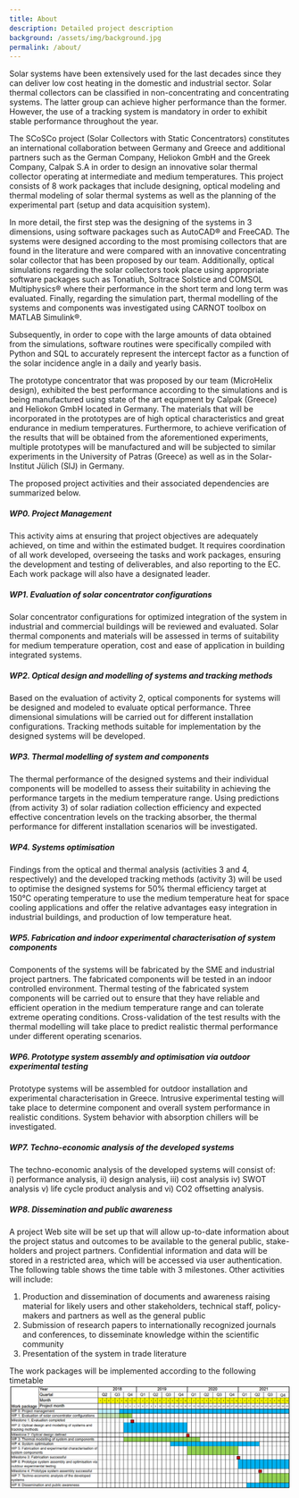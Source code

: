 ```yaml
---
title: About
description: Detailed project description
background: /assets/img/background.jpg
permalink: /about/
---
```



Solar systems have been extensively used for the last decades since they can
deliver low cost heating in the domestic and industrial sector.
Solar thermal collectors can be classified in non-concentrating and
concentrating systems.
The latter group can achieve higher performance than the former.
However, the use of a tracking system is mandatory in order to exhibit stable
performance throughout the year.  

The SCoSCo project (Solar Collectors with Static Concentrators) constitutes an
international collaboration between Germany and Greece and additional partners
such as the German Company, Heliokon GmbH and the Greek Company, Calpak S.A
in order to design an innovative solar thermal collector operating at
intermediate and medium temperatures.
This project consists of 8 work packages that include designing, optical
modeling and thermal modeling of solar thermal systems as well as the planning
of the experimental part (setup and data acquisition system).

In more detail, the first step was the designing of the systems in 3 dimensions,
using software packages such as AutoCAD® and FreeCAD.
The systems were designed according to the most promising collectors that are
found in the literature and were compared with an innovative concentrating
solar collector that has been proposed by our team.
Additionally, optical simulations regarding the solar collectors took place
using appropriate software packages such as Tonatiuh, Soltrace Solstice and
COMSOL Multiphysics® where their performance in the short term and long term
was evaluated.
Finally, regarding the simulation part, thermal modelling of the systems and
components was investigated using CARNOT toolbox on MATLAB Simulink®.

Subsequently, in order to cope with the large amounts of data obtained from the
simulations, software routines were specifically compiled with Python and SQL
to accurately represent the intercept factor as a function of the solar
incidence angle in a daily and yearly basis.  

The prototype concentrator that was proposed by our team (MicroHelix design),
exhibited the best performance according to the simulations and is being
manufactured using state of the art equipment by Calpak (Greece) and
Heliokon GmbH located in Germany.
The materials that will be incorporated in
the prototypes are of high optical characteristics and great endurance in
medium temperatures.
Furthermore, to achieve verification of the results that will be obtained from
the aforementioned experiments, multiple prototypes will be manufactured and
will be subjected to similar experiments in the University of Patras (Greece)
as well as in the Solar-Institut Jülich (SIJ) in Germany.

The proposed project activities and their associated dependencies are summarized
below.

##### WP0. Project Management

This activity aims at ensuring that project objectives are adequately achieved,
on time and within the estimated budget.
It requires coordination of all work developed, overseeing the tasks and work
packages, ensuring the development and testing of deliverables, and also
reporting to the EC.
Each work package will also have a designated leader.

##### WP1. Evaluation of solar concentrator configurations

Solar concentrator configurations for optimized integration of the system in  
industrial and commercial buildings will be reviewed and evaluated.
Solar thermal components and materials will be assessed in terms of suitability
for medium temperature operation, cost and ease of application in building
integrated systems.

##### WP2. Optical design and modelling of systems and tracking methods

Based on the evaluation of activity 2, optical components for systems will be
designed and modeled to evaluate optical performance.
Three dimensional simulations will be carried out for different installation
configurations.
Tracking methods suitable for implementation by the designed systems will be
developed.

##### WP3. Thermal modelling of system and components

The thermal performance of the designed systems and their individual components
will be modelled to assess their suitability in achieving the performance
targets in the medium temperature range.
Using predictions (from activity 3) of solar radiation collection efficiency
and expected effective concentration levels on the tracking absorber, the
thermal performance for different installation scenarios will be investigated.


##### WP4. Systems optimisation

Findings from the optical and thermal analysis (activities 3 and 4,
respectively) and the developed tracking methods (activity 3) will be used
to optimise the designed systems for 50% thermal efficiency target at 150°C
operating temperature to use the medium temperature heat for space cooling
applications and offer the relative advantages easy integration in industrial
buildings, and production of low temperature heat.

##### WP5. Fabrication and indoor experimental characterisation of system components

Components of the systems will be fabricated by the SME and industrial project
partners.
The fabricated components will be tested in an indoor controlled environment.
Thermal testing of the fabricated system components will be carried out to
ensure that they have reliable and efficient operation in the medium
temperature range and can tolerate extreme operating conditions.
Cross-validation of the test results with the thermal modelling will take
place to predict realistic thermal performance under different operating
scenarios.

##### WP6. Prototype system assembly and optimisation via outdoor experimental testing

Prototype systems will be assembled for outdoor installation and experimental
characterisation in Greece. Intrusive experimental testing will take place to
determine component and overall system performance in realistic conditions.
System behavior with absorption chillers will be investigated.

##### WP7. Techno-economic analysis of the developed systems
The techno-economic analysis of the developed systems will consist of:  
i)  performance analysis, ii) design analysis, iii) cost analysis
iv) SWOT analysis v) life cycle product analysis and
vi) CO2 offsetting analysis.

##### WP8. Dissemination and public awareness

A project Web site will be set up that will allow up-to-date information about
the project status and outcomes to be available to the general public,
stake-holders and project partners.
Confidential information and data will be stored in a restricted area, which
will be accessed via user authentication.
The following table shows the time table with 3 milestones.
Other activities will include:
1. Production and dissemination of documents and awareness raising material for
likely users and other stakeholders, technical staff, policy-makers and
partners as well as the general public
2. Submission of research papers to internationally recognized
journals and conferences, to disseminate knowledge within the scientific
community
3. Presentation of the system in trade literature


The work packages will be implemented according to the following timetable
![timetable](/assets/img/timetable.png)
